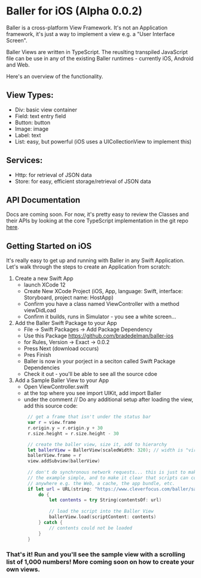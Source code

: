 # Baller for iOS (Alpha 0.0.2)

Baller is a cross-platform View Framework.  It's not an Application framework, it's just a way to implement a view e.g. a "User Interface Screen".  

Baller Views are written in TypeScript.   The reuslting transpiled JavaScript file can be use in any of the existing Baller runtimes - currently iOS, Android and Web.  

Here's an overview of the functionality.

## View Types:

- Div: basic view container
- Field: text entry field
- Button: button
- Image: image
- Label: text 
- List: easy, but powerful (iOS uses a UICollectionView to implement this)
 
## Services:

- Http: for retrieval of JSON data
- Store: for easy, efficient storage/retrieval of JSON data


## API Documentation

Docs are coming soon.  For now, it's pretty easy to review the Classes and their APIs by looking at the core TypeScript implementation in the git repo [here](https://github.com/bradedelman/baller-core).

## Getting Started on iOS
 
It's really easy to get up and running with Baller in any Swift Application.  Let's walk through the steps to create an Application from scratch:

1. Create a new Swift App
	- launch XCode 12
	- Create New XCode Project (iOS, App, language: Swift, interface: Storyboard, project name: HostApp)
	- Confirm you have a class named ViewController with a method viewDidLoad
	- Confirm it builds, runs in Simulator - you see a white screen...
2. Add the Baller Swift Package to your App
	- File -> Swift Packages -> Add Package Dependency
	- Use this Package https://github.com/bradedelman/baller-ios
	- for Rules, Version -> Exact -> 0.0.2
	- Press Next (download occurs)
	- Pres Finish
	- Baller is now in your porject in a seciton called Swift Package Dependencies
	- Check it out - you'll be able to see all the source cdoe
3. Add a Sample Baller View to your App
	- Open ViewController.swift
	- at the top where you see import UIKit, add import Baller
	- under the comment // Do any additional setup after loading the view, add this source code:

```Swift
        // get a frame that isn't under the status bar
        var r = view.frame
        r.origin.y = r.origin.y + 30
        r.size.height = r.size.height - 30

        // create the baller view, size it, add to hierarchy
        let ballerView = BallerView(scaledWidth: 320); // width is "virtualed"
        ballerView.frame = r
        view.addSubview(ballerView)
        
        // don't do synchronous network requests... this is just to make
        // the example simple, and to make it clear that scripts can come from
        // anywhere e.g. the Web, a cache, the app bundle, etc.
        if let url = URL(string: "https://www.cleverfocus.com/baller/sample.js") {
            do {
                let contents = try String(contentsOf: url)
                
                // load the script into the Baller View
                ballerView.load(scriptContent: contents)
            } catch {
                // contents could not be loaded
            }
        }

```

### That's it!  Run and you'll see the sample view with a scrolling list of 1,000 numbers!   More coming soon on how to create your own views.
